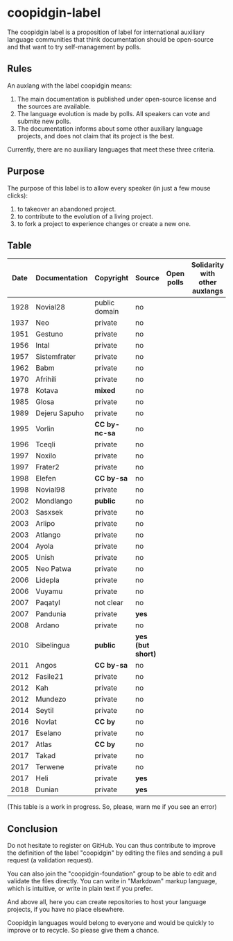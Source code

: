 # coopidgin-label
The coopidgin label is a proposition of label for international auxiliary language communities that think documentation should be open-source and that want to try self-management by polls.

## Rules
An auxlang with the label coopidgin means:

1. The main documentation is published under open-source license and the sources are available.
2. The language evolution is made by polls. All speakers can vote and submite new polls.
3. The documentation informs about some other auxiliary language projects, and does not claim that its project is the best.

Currently, there are no auxiliary languages that meet these three criteria.

## Purpose
The purpose of this label is to allow every speaker (in just a few mouse clicks):

1. to takeover an abandoned project.
2. to contribute to the evolution of a living project.
3. to fork a project to experience changes or create a new one.

## Table

Date | Documentation | Copyright | Source | Open polls | Solidarity with other auxlangs |
------------ | ------------- | ------------ | ------------- | ------------ | ------------- | 
1928 | Novial28 | public domain | no | | |
1937 | Neo | private | no | | |
1951 | Gestuno | private | no | | |
1956 | Intal | private | no | | |
1957 | Sistemfrater | private | no | | |
1962 | Babm | private | no | | |
1970 | Afrihili | private | no | | |
1978 | Kotava | **mixed** | no | | |
1985 | Glosa | private | no | | |
1989 | Dejeru Sapuho | private | no | | |
1995 | Vorlin | **CC by-nc-sa** | no | | |
1996 | Tceqli | private | no | | |
1997 | Noxilo | private | no | | | 
1997 | Frater2 | private | no | | |
1998 | Elefen | **CC by-sa** | no | | |
1998 | Novial98 | private | no | | |
2002 | Mondlango | **public** | no | | |
2003 | Sasxsek | private | no | | |
2003 | Arlipo | private | no | | |
2003 | Atlango | private | no | | |
2004 | Ayola | private | no | | |
2005 | Unish | private | no | | |
2005 | Neo Patwa | private | no | | |
2006 | Lidepla | private | no | | |
2006 | Vuyamu | private | no | | |
2007 | Paqatyl | not clear | no | | |
2007 | Pandunia | private | **yes** | | |
2008 | Ardano | private | no | | |
2010 | Sibelingua | **public** | **yes (but short)** | | |
2011 | Angos | **CC by-sa** | no | | |
2012 | Fasile21 | private | no | | |
2012 | Kah | private | no | | |
2012 | Mundezo | private | no | | |
2014 | Seytil | private | no | | |
2016 | Novlat | **CC by** | no | | |
2017 | Eselano | private | no | | |
2017 | Atlas | **CC by** | no | | |
2017 | Takad | private | no | | |
2017 | Terwene | private | no | | |
2017 | Heli | private | **yes** | | |
2018 | Dunian | private | **yes** | | |

(This table is a work in progress. So, please, warn me if you see an error)

## Conclusion

Do not hesitate to register on GitHub. You can thus contribute to improve the definition of the label "coopidgin" by editing the files and sending a pull request (a validation request).

You can also join the "coopidgin-foundation" group to be able to edit and validate the files directly. You can write in "Markdown" markup language, which is intuitive, or write in plain text if you prefer.

And above all, here you can create repositories to host your language projects, if you have no place elsewhere.

Coopidgin languages would belong to everyone and would be quickly to improve or to recycle. So please give them a chance.
